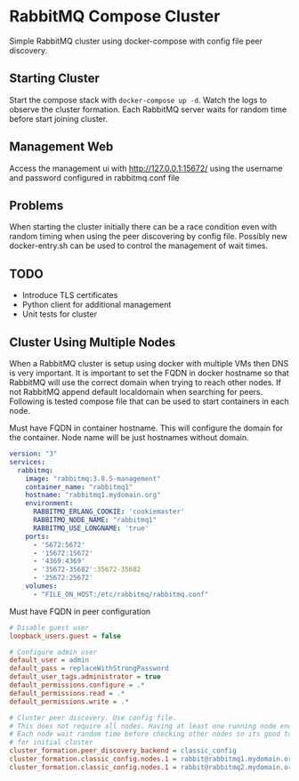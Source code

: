 # RabbitMQ Compose Cluster

Simple RabbitMQ cluster using docker-compose with config file peer discovery. 

## Starting Cluster

Start the compose stack with `docker-compose up -d`. Watch the logs to observe the cluster formation. Each RabbitMQ server waits for random time before start 
joining cluster.

## Management Web

Access the management ui with http://127.0.0.1:15672/ using the username and password configured in rabbitmq.conf file

## Problems

When starting the cluster initially there can be a race condition even with random timing when using the peer discovering by config file. Possibly new docker-entry.sh
can be used to control the management of wait times.

## TODO
- Introduce TLS certificates
- Python client for additional management
- Unit tests for cluster

## Cluster Using Multiple Nodes

When a RabbitMQ cluster is setup using docker with multiple VMs then DNS is very important. It is important to set the FQDN in docker hostname so that RabbitMQ
will use the correct domain when trying to reach other nodes. If not RabbitMQ append default localdomain when searching for peers. Following is tested compose file
that can be used to start containers in each node.

Must have FQDN in container hostname. This will configure the domain for the container. Node name will be just hostnames without domain.
```yaml
version: "3"
services:
  rabbitmq:
    image: "rabbitmq:3.8.5-management"
    container_name: "rabbitmq1"
    hostname: "rabbitmq1.mydomain.org"
    environment:
      RABBITMQ_ERLANG_COOKIE: 'cookiemaster'
      RABBITMQ_NODE_NAME: "rabbitmq1"
      RABBITMQ_USE_LONGNAME: 'true'
    ports:
      - '5672:5672'
      - '15672:15672'
      - '4369:4369'
      - '35672-35682':35672-35682
      - '25672:25672'
    volumes:
      - "FILE_ON_HOST:/etc/rabbitmq/rabbitmq.conf"
```

Must have FQDN in peer configuration
```ini
# Disable guest user
loopback_users.guest = false

# Configure admin user
default_user = admin
default_pass = replaceWithStrongPassword
default_user_tags.administrator = true
default_permissions.configure = .*
default_permissions.read = .*
default_permissions.write = .*

# Cluster peer discovery. Use config file.
# This does not require all nodes. Having at least one running node enough.
# Each node wait random time before checking other nodes so its good to have all nodes configured
# for initial cluster
cluster_formation.peer_discovery_backend = classic_config
cluster_formation.classic_config.nodes.1 = rabbit@rabbitmq1.mydomain.org
cluster_formation.classic_config.nodes.1 = rabbit@rabbitmq2.mydomain.org
```